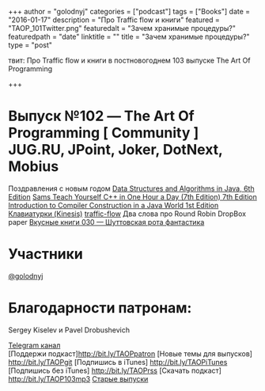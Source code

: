 +++
author = "golodnyj"
categories = ["podcast"]
tags = ["Books"]
date = "2016-01-17"
description = "Про Traffic flow и книги"
featured = "TAOP_101Twitter.png"
featuredalt = "Зачем хранимые процедуры?"
featuredpath = "date"
linktitle = ""
title = "Зачем хранимые процедуры?"
type = "post"

твит: Про Traffic flow и книги в постновогоднем 103 выпуске The Art Of Programming

+++
# Выпуск №102 — The Art Of Programming [ Community ] JUG.RU, JPoint, Joker, DotNext, Mobius

Поздравления с новым годом
[Data Structures and Algorithms in Java, 6th Edition](http://bit.ly/TAOP103data)
[Sams Teach Yourself C++ in One Hour a Day (7th Edition) 7th Edition](http://bit.ly/TAOP103onehouraday)
[Introduction to Compiler Construction in a Java World 1st Edition](http://bit.ly/TAOP103compiler)
[Клавиатурки (Kinesis)](http://bit.ly/TAOP103kinesis)
[traffic-flow](http://bit.ly/TAOP103trafficflow)
Два слова про Round Robin
DropBox paper
[Вкусные книги 030 — Шуттовская рота фантастика](http://bit.ly/TastyBooks30shared)

# Участники
[@golodnyj](https://twitter.com/golodnyj/) 
# Благодарности патронам:
Sergey Kiselev и Pavel Drobushevich

[Telegram канал](http://bit.ly/taoplive)  
[Поддержи подкаст]http://bit.ly/TAOPpatron 
[Новые темы для выпусков] http://bit.ly/TAOPgit 
[Подпишись в iTunes] http://bit.ly/TAOPiTunes 
[Подпишись без iTunes] http://bit.ly/TAOPrss 
[Скачать подкаст] http://bit.ly/TAOP103mp3
[Старые выпуски](http://bit.ly/oldtaop)

